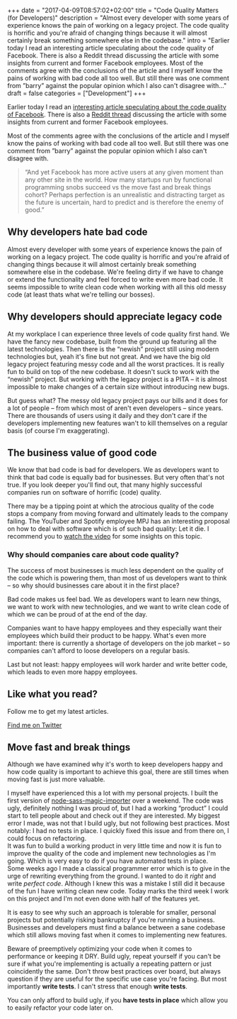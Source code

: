 +++
date = "2017-04-09T08:57:02+02:00"
title = "Code Quality Matters (for Developers)"
description = "Almost every developer with some years of experience knows the pain of working on a legacy project. The code quality is horrific and you're afraid of changing things because it will almost certainly break something somewhere else in the codebase."
intro = "Earlier today I read an interesting article speculating about the code quality of Facebook. There is also a Reddit thread discussing the article with some insights from current and former Facebook employees. Most of the comments agree with the conclusions of the article and I myself know the pains of working with bad code all too well. But still there was one comment from ”barry” against the popular opinion which I also can't disagree with..."
draft = false
categories = ["Development"]
+++

Earlier today I read an [interesting article speculating about the code quality of Facebook](https://www.darkcoding.net/software/facebooks-code-quality-problem/). There is also a [Reddit thread](https://www.reddit.com/r/programming/comments/3r90iy/facebooks_code_quality_problem/) discussing the article with some insights from current and former Facebook employees.

Most of the comments agree with the conclusions of the article and I myself know the pains of working with bad code all too well. But still there was one comment from ”barry” against the popular opinion which I also can't disagree with.

> “And yet Facebook has more active users at any given moment than any other site in the world. How many startups run by functional programming snobs succeed vs the move fast and break things cohort? Perhaps perfection is an unrealistic and distracting target as the future is uncertain, hard to predict and is therefore the enemy of good.”

## Why developers hate bad code

Almost every developer with some years of experience knows the pain of working on a legacy project. The code quality is horrific and you're afraid of changing things because it will almost certainly break something somewhere else in the codebase. We're feeling dirty if we have to change or extend the functionality and feel forced to write even more bad code. It seems impossible to write clean code when working with all this old messy code (at least thats what we're telling our bosses).

## Why developers should appreciate legacy code

At my workplace I can experience three levels of code quality first hand. We have the fancy new codebase, built from the ground up featuring all the latest technologies. Then there is the “newish” project still using modern technologies but, yeah it's fine but not great. And we have the big old legacy project featuring messy code and all the worst practices. It is really fun to build on top of the new codebase. It doesn't suck to work with the “newish” project. But working with the legacy project is a PITA – it is almost impossible to make changes of a certain size without introducing new bugs.

But guess what? The messy old legacy project pays our bills and it does for a lot of people – from which most of aren't even developers – since years. There are thousands of users using it daily and they don't care if the developers implementing new features wan't to kill themselves on a regular basis (of course I'm exaggerating).

## The business value of good code

We know that bad code is bad for developers. We as developers want to think that bad code is equally bad for businesses. But very often that's not true. If you look deeper you'll find out, that many highly successful companies run on software of horrific (code) quality.

There may be a tipping point at which the atrocious quality of the code stops a company from moving forward and ultimately leads to the company failing. The YouTuber and Spotify employee MPJ has an interesting proposal on how to deal with software which is of such bad quality: Let it die. I recommend you to [watch the video](https://www.youtube.com/watch?v=M6_a2wBK-yc) for some insights on this topic.

### Why should companies care about code quality?

The success of most businesses is much less dependent on the quality of the code which is powering them, than most of us developers want to think – so why should businesses care about it in the first place?

Bad code makes us feel bad. We as developers want to learn new things, we want to work with new technologies, and we want to write clean code of which we can be proud of at the end of the day.

Companies want to have happy employees and they especially want their employees which build their product to be happy. What's even more important: there is currently a shortage of developers on the job market – so companies can't afford to loose developers on a regular basis.

Last but not least: happy employees will work harder and write better code, which leads to even more happy employees.

<div class="c-content__broad">
  <div class="c-twitter-teaser">
    <div class="c-twitter-teaser__content">
      <h2 class="c-twitter-teaser__headline">Like what you read?</h2>
      <p class="c-twitter-teaser__body">
        Follow me to get my latest articles.
      </p>
      <a class="c-button c-button--outline c-twitter-teaser__button" rel="nofollow" href="https://twitter.com/maoberlehner" data-event-category="link" data-event-action="click: contact" data-event-label="Twitter (article content)">
        Find me on Twitter
      </a>
    </div>
  </div>
</div>

## Move fast and break things

Although we have examined why it's worth to keep developers happy and how code quality is important to achieve this goal, there are still times when moving fast is just more valuable.

I myself have experienced this a lot with my personal projects. I built the first version of [node-sass-magic-importer](https://github.com/maoberlehner/node-sass-magic-importer) over a weekend. The code was ugly, definitely nothing I was proud of, but I had a working “product” I could start to tell people about and check out if they are interested. My biggest error I made, was not that I build ugly, but not following best practices. Most notably: I had no tests in place. I quickly fixed this issue and from there on, I could focus on refactoring.  
It was fun to build a working product in very little time and now it is fun to improve the quality of the code and implement new technologies as I'm going. Which is very easy to do if you have automated tests in place.  
Some weeks ago I made a classical programmer error which is to give in the urge of rewriting everything from the ground. I wanted to do it *right* and write *perfect code*. Although I knew this was a mistake I still did it because of the fun I have writing clean new code. Today marks the third week I work on this project and I'm not even done with half of the features yet.

It is easy to see why such an approach is tolerable for smaller, personal projects but potentially risking bankruptcy if you're running a business.  
Businesses and developers must find a balance between a sane codebase which still allows moving fast when it comes to implementing new features.

Beware of preemptively optimizing your code when it comes to performance or keeping it DRY. Build ugly, repeat yourself if you can't be sure if what you're implementing is actually a repeating pattern or just coincidently the same. Don't throw best practices over board, but always question if they are useful for the specific use case you're facing. But most importantly **write tests**. I can't stress that enough **write tests**.

You can only afford to build ugly, if you **have tests in place** which allow you to easily refactor your code later on.
